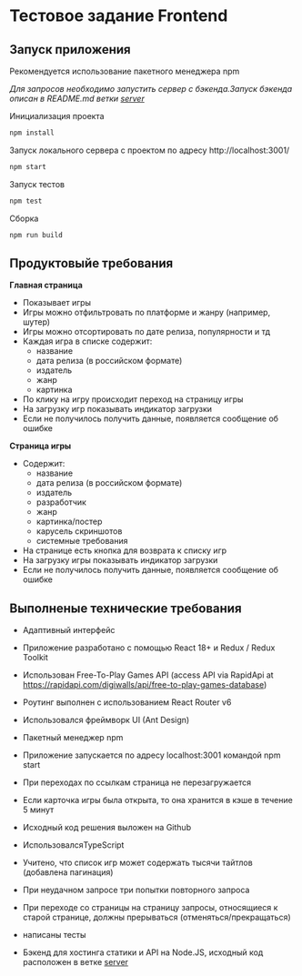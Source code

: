 # Тестовое задание Frontend

## Запуск приложения

Рекомендуется использование пакетного менеджера npm

*Для запросов необходимо запустить сервер с бэкенда.Запуск бэкенда описан в README.md ветки [server](https://github.com/Kuljeanne/freetogame/tree/server)*

Инициализация проекта 

```bash
npm install
```

Запуск локального сервера с проектом по адресу http://localhost:3001/

```bash
npm start
```

Запуск тестов

```bash
npm test
```

Сборка

```bash
npm run build


```
## Продуктовыйе требования

**Главная страница**

- Показывает игры
- Игры можно отфильтровать по платформе и жанру (например, шутер)
- Игры можно отсортировать по дате релиза, популярности и тд
- Каждая игра в списке содержит:
  - название
  - дата релиза (в российском формате)
  - издатель
  - жанр
  - картинка
- По клику на игру происходит переход на страницу игры
- На загрузку игр показывать индикатор загрузки
- Если не получилось получить данные, появляется сообщение об ошибке

**Страница игры**

- Содержит:
  - название
  - дата релиза (в российском формате)
  - издатель
  - разработчик
  - жанр
  - картинка/постер
  - карусель скриншотов
  - системные требования
- На странице есть кнопка для возврата к списку игр
- На загрузку игры показывать индикатор загрузки
- Если не получилось получить данные, появляется сообщение об ошибке

## Выполненые технические требования

- Адаптивный интерфейс
- Приложение разработано с помощью React 18+ и Redux / Redux Toolkit
- Использован Free-To-Play Games API (access API via RapidApi at https://rapidapi.com/digiwalls/api/free-to-play-games-database)
- Роутинг выполнен с использованием React Router v6
- Использовался фреймворк UI (Ant Design)
- Пакетный менеджер npm
- Приложение запускается по адресу localhost:3001 командой npm start
- При переходах по ссылкам страница не перезагружается
- Если карточка игры была открыта, то она хранится в кэше в течение 5 минут
- Исходный код решения выложен на Github
  

- ИспользовалсяTypeScript
- Учитено, что список игр может содержать тысячи тайтлов (добавлена пагинация)
- При неудачном запросе три попытки повторного запроса
- При переходе со страницы на страницу запросы, относящиеся к старой странице, должны прерываться (отменяться/прекращаться)
- написаны тесты
- Бэкенд для хостинга статики и API на Node.JS, исходный код расположен в ветке [server](https://github.com/Kuljeanne/freetogame/tree/server)
